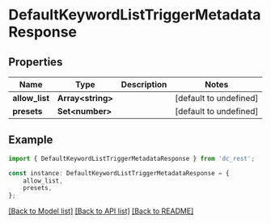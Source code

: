 # DefaultKeywordListTriggerMetadataResponse


## Properties

Name | Type | Description | Notes
------------ | ------------- | ------------- | -------------
**allow_list** | **Array&lt;string&gt;** |  | [default to undefined]
**presets** | **Set&lt;number&gt;** |  | [default to undefined]

## Example

```typescript
import { DefaultKeywordListTriggerMetadataResponse } from 'dc_rest';

const instance: DefaultKeywordListTriggerMetadataResponse = {
    allow_list,
    presets,
};
```

[[Back to Model list]](../README.md#documentation-for-models) [[Back to API list]](../README.md#documentation-for-api-endpoints) [[Back to README]](../README.md)

